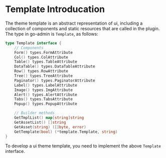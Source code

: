# Template Introducation

The theme template is an abstract representation of ui, including a collection of components and static resources that are called in the plugin. The type in go-admin is `Template`, as follows:

```go
type Template interface {
    // Components
    Form() types.FormAttribute
    Col() types.ColAttribute
    Table() types.TableAttribute
    DataTable() types.DataTableAttribute
    Row() types.RowAttribute
    Tree() types.TreeAttribute
    Paginator() types.PaginatorAttribute
    Label() types.LabelAttribute
    Image() types.ImgAttribute
    Alert() types.AlertAttribute
    Tabs() types.TabsAttribute
    Popup() types.PopupAttribute

    // Builder methods
    GetTmplList() map[string]string
    GetAssetList() []string
    GetAsset(string) ([]byte, error)
    GetTemplate(bool) (*template.Template, string)
}
```

To develop a ui theme template, you need to implement the above `Template` interface.

